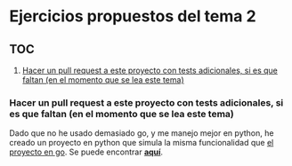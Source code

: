 # Ejercicios propuestos del tema 2

## TOC
<!-- TOC depthFrom:3 depthTo:9 withLinks:1 updateOnSave:0 orderedList:1 -->

1. [Hacer un pull request a este proyecto con tests adicionales, si es que faltan (en el momento que se lea este tema)](#hacer-un-pull-request-a-este-proyecto-con-tests-adicionales-si-es-que-faltan-en-el-momento-que-se-lea-este-tema)

<!-- /TOC -->

### Hacer un pull request a este proyecto con tests adicionales, si es que faltan (en el momento que se lea este tema)

Dado que no he usado demasiado go, y me manejo mejor en python, he creado un proyecto en python que simula la misma funcionalidad que [el proyecto en go](https://github.com/JJ/HitosIV). Se puede encontrar [**aquí**](https://github.com/lulivi/hitos-iv).
